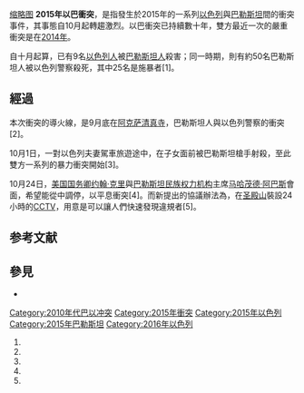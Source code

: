 [缩略图](https://zh.wikipedia.org/wiki/File:Near_Beit_El_-_north_of_Ramallah_10.10.2015_3.jpg "fig:缩略图") **2015年以巴衝突**，是指發生於2015年的一系列[以色列](../Page/以色列.md "wikilink")與[巴勒斯坦](../Page/巴勒斯坦.md "wikilink")間的衝突事件，其事態自10月起轉趨激烈。以巴衝突已持續數十年，雙方最近一次的嚴重衝突是在[2014年](../Page/2014年以巴冲突.md "wikilink")。

自十月起算，已有9名[以色列人](../Page/以色列人.md "wikilink")被[巴勒斯坦人](../Page/巴勒斯坦人.md "wikilink")殺害；同一時期，則有約50名巴勒斯坦人被以色列警察殺死，其中25名是施暴者\[1\]。

## 經過

本次衝突的導火線，是9月底在[阿克萨清真寺](../Page/阿克萨清真寺.md "wikilink")，巴勒斯坦人與以色列警察的衝突\[2\]。

10月1日，一對以色列夫妻駕車旅遊途中，在子女面前被巴勒斯坦槍手射殺，至此雙方一系列的暴力衝突開始\[3\]。

10月24日，[美国国务卿](../Page/美国国务卿.md "wikilink")[约翰·克里](../Page/约翰·克里.md "wikilink")與[巴勒斯坦民族权力机构](../Page/巴勒斯坦民族权力机构.md "wikilink")主席[马哈茂德·阿巴斯](../Page/马哈茂德·阿巴斯.md "wikilink")會面，希望能從中調停，以平息衝突\[4\]。而新提出的協議辦法為，在[圣殿山](../Page/圣殿山.md "wikilink")裝設24小時的[CCTV](../Page/閉路電視.md "wikilink")，用意是可以讓人們快速發現違規者\[5\]。

## 参考文献

## 參見

  -
[Category:2010年代巴以冲突](https://zh.wikipedia.org/wiki/Category:2010年代巴以冲突 "wikilink") [Category:2015年衝突](https://zh.wikipedia.org/wiki/Category:2015年衝突 "wikilink") [Category:2015年以色列](https://zh.wikipedia.org/wiki/Category:2015年以色列 "wikilink") [Category:2015年巴勒斯坦](https://zh.wikipedia.org/wiki/Category:2015年巴勒斯坦 "wikilink") [Category:2016年以色列](https://zh.wikipedia.org/wiki/Category:2016年以色列 "wikilink")

1.
2.

3.

4.

5.